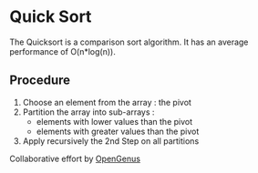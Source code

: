 # Quick Sort
The Quicksort is a comparison sort algorithm. It has an average performance of O(n*log(n)).

## Procedure
1. Choose an element from the array : the pivot
2. Partition the array into sub-arrays :
    - elements with lower values than the pivot
    - elements with greater values than the pivot
3. Apply recursively the 2nd Step on all partitions

Collaborative effort by [OpenGenus](https://github.com/opengenus)